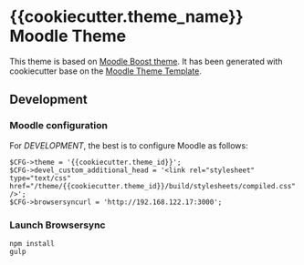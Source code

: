 # {{cookiecutter.theme_name}} Moodle Theme

This theme is based on [Moodle Boost theme](https://docs.moodle.org/35/en/Boost_theme).
It has been generated with cookiecutter base on the [Moodle Theme Template](https://github.com/liip-elearning/moodle-theme-template).

## Development

### Moodle configuration

For _DEVELOPMENT_, the best is to configure Moodle as follows:

```
$CFG->theme = '{{cookiecutter.theme_id}}';
$CFG->devel_custom_additional_head = '<link rel="stylesheet" type="text/css" href="/theme/{{cookiecutter.theme_id}}/build/stylesheets/compiled.css" />';
$CFG->browsersyncurl = 'http://192.168.122.17:3000';
```

### Launch Browsersync

    npm install
    gulp
